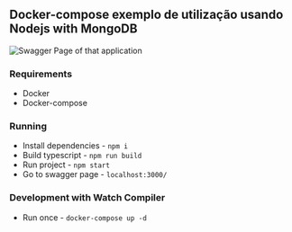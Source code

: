 ## Docker-compose exemplo de utilização usando Nodejs with MongoDB

<img src="https://i.imgur.com/V6k9QVB.png" alt="Swagger Page of that application" title="Swagger Page of that application"/>

### Requirements

- Docker
- Docker-compose

### Running

- Install dependencies - `npm i`
- Build typescript - `npm run build`
- Run project - `npm start`
- Go to swagger page - `localhost:3000/`

### Development with Watch Compiler

- Run once - `docker-compose up -d`
